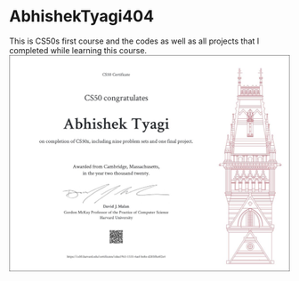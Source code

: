 # AbhishekTyagi404
This is CS50s first course and the codes as well as all projects that I completed while learning this course.
![CS-50](https://github.com/AbhishekTyagi404/CS-50/blob/main/CS50%20Abhishek%20Tyagi.jpg)
